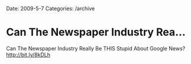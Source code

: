 Date: 2009-5-7
Categories: /archive

# Can The Newspaper Industry Rea...

Can The Newspaper Industry Really Be THIS Stupid About Google News? <a href="http://bit.ly/8kDLh" rel="nofollow">http://bit.ly/8kDLh</a>
